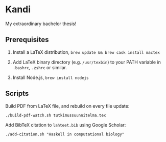 # Kandi

My extraordinary bachelor thesis!

## Prerequisites

1. Install a LaTeX distribution, `brew update && brew cask install mactex`

2. Add LaTeX binary directory (e.g. `/usr/texbin`) to your PATH variable in `.bashrc`, `.zshrc` or similar.

3. Install Node.js, `brew install nodejs`

## Scripts

Build PDF from LaTeX file, and rebuild on every file update:
```
./build-pdf-watch.sh tutkimussuunnitelma.tex
```

Add BibTeX citation to `lahteet.bib` using Google Scholar:
```
./add-citation.sh "Haskell in computational biology"
```
